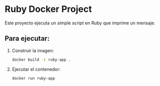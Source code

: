 # Ruby Docker Project
Este proyecto ejecuta un simple script en Ruby que imprime un mensaje.

## Para ejecutar:

1. Construir la imagen:
   ```bash
   docker build -t ruby-app .
2. Ejecutar el contenedor:
   ```bash
   docker run ruby-app
   ```
